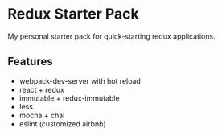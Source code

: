 # Redux Starter Pack
My personal starter pack for quick-starting redux applications.
## Features
* webpack-dev-server with hot reload
* react + redux
* immutable + redux-immutable
* less
* mocha + chai
* eslint (customized airbnb)

